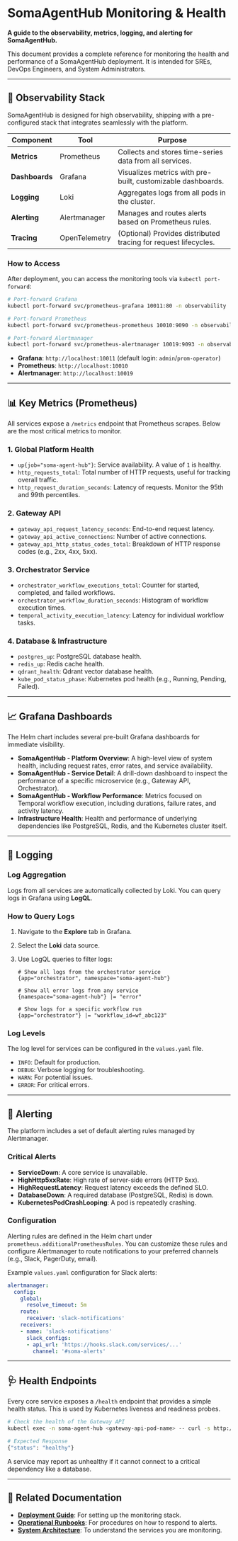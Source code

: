 # SomaAgentHub Monitoring & Health

**A guide to the observability, metrics, logging, and alerting for SomaAgentHub.**

This document provides a complete reference for monitoring the health and performance of a SomaAgentHub deployment. It is intended for SREs, DevOps Engineers, and System Administrators.

---

## 🎯 Observability Stack

SomaAgentHub is designed for high observability, shipping with a pre-configured stack that integrates seamlessly with the platform.

| Component | Tool | Purpose |
|---|---|---|
| **Metrics** | Prometheus | Collects and stores time-series data from all services. |
| **Dashboards** | Grafana | Visualizes metrics with pre-built, customizable dashboards. |
| **Logging** | Loki | Aggregates logs from all pods in the cluster. |
| **Alerting** | Alertmanager | Manages and routes alerts based on Prometheus rules. |
| **Tracing** | OpenTelemetry | (Optional) Provides distributed tracing for request lifecycles. |

### How to Access
After deployment, you can access the monitoring tools via `kubectl port-forward`:

```bash
# Port-forward Grafana
kubectl port-forward svc/prometheus-grafana 10011:80 -n observability

# Port-forward Prometheus
kubectl port-forward svc/prometheus-prometheus 10010:9090 -n observability

# Port-forward Alertmanager
kubectl port-forward svc/prometheus-alertmanager 10019:9093 -n observability
```
- **Grafana**: `http://localhost:10011` (default login: `admin`/`prom-operator`)
- **Prometheus**: `http://localhost:10010`
- **Alertmanager**: `http://localhost:10019`

---

## 📊 Key Metrics (Prometheus)

All services expose a `/metrics` endpoint that Prometheus scrapes. Below are the most critical metrics to monitor.

### 1. Global Platform Health
- `up{job="soma-agent-hub"}`: Service availability. A value of `1` is healthy.
- `http_requests_total`: Total number of HTTP requests, useful for tracking overall traffic.
- `http_request_duration_seconds`: Latency of requests. Monitor the 95th and 99th percentiles.

### 2. Gateway API
- `gateway_api_request_latency_seconds`: End-to-end request latency.
- `gateway_api_active_connections`: Number of active connections.
- `gateway_api_http_status_codes_total`: Breakdown of HTTP response codes (e.g., 2xx, 4xx, 5xx).

### 3. Orchestrator Service
- `orchestrator_workflow_executions_total`: Counter for started, completed, and failed workflows.
- `orchestrator_workflow_duration_seconds`: Histogram of workflow execution times.
- `temporal_activity_execution_latency`: Latency for individual workflow tasks.

### 4. Database & Infrastructure
- `postgres_up`: PostgreSQL database health.
- `redis_up`: Redis cache health.
- `qdrant_health`: Qdrant vector database health.
- `kube_pod_status_phase`: Kubernetes pod health (e.g., Running, Pending, Failed).

---

## 📈 Grafana Dashboards

The Helm chart includes several pre-built Grafana dashboards for immediate visibility.

- **SomaAgentHub - Platform Overview**: A high-level view of system health, including request rates, error rates, and service availability.
- **SomaAgentHub - Service Detail**: A drill-down dashboard to inspect the performance of a specific microservice (e.g., Gateway API, Orchestrator).
- **SomaAgentHub - Workflow Performance**: Metrics focused on Temporal workflow execution, including durations, failure rates, and activity latency.
- **Infrastructure Health**: Health and performance of underlying dependencies like PostgreSQL, Redis, and the Kubernetes cluster itself.

---

## 📝 Logging

### Log Aggregation
Logs from all services are automatically collected by Loki. You can query logs in Grafana using **LogQL**.

### How to Query Logs
1.  Navigate to the **Explore** tab in Grafana.
2.  Select the **Loki** data source.
3.  Use LogQL queries to filter logs:

    ```logql
    # Show all logs from the orchestrator service
    {app="orchestrator", namespace="soma-agent-hub"}

    # Show all error logs from any service
    {namespace="soma-agent-hub"} |= "error"

    # Show logs for a specific workflow run
    {app="orchestrator"} |= "workflow_id=wf_abc123"
    ```

### Log Levels
The log level for services can be configured in the `values.yaml` file.
- `INFO`: Default for production.
- `DEBUG`: Verbose logging for troubleshooting.
- `WARN`: For potential issues.
- `ERROR`: For critical errors.

---

## 🚨 Alerting

The platform includes a set of default alerting rules managed by Alertmanager.

### Critical Alerts
- **ServiceDown**: A core service is unavailable.
- **HighHttp5xxRate**: High rate of server-side errors (HTTP 5xx).
- **HighRequestLatency**: Request latency exceeds the defined SLO.
- **DatabaseDown**: A required database (PostgreSQL, Redis) is down.
- **KubernetesPodCrashLooping**: A pod is repeatedly crashing.

### Configuration
Alerting rules are defined in the Helm chart under `prometheus.additionalPrometheusRules`. You can customize these rules and configure Alertmanager to route notifications to your preferred channels (e.g., Slack, PagerDuty, email).

Example `values.yaml` configuration for Slack alerts:
```yaml
alertmanager:
  config:
    global:
      resolve_timeout: 5m
    route:
      receiver: 'slack-notifications'
    receivers:
    - name: 'slack-notifications'
      slack_configs:
      - api_url: 'https://hooks.slack.com/services/...'
        channel: '#soma-alerts'
```

---

## 🩺 Health Endpoints

Every core service exposes a `/health` endpoint that provides a simple health status. This is used by Kubernetes liveness and readiness probes.

```bash
# Check the health of the Gateway API
kubectl exec -n soma-agent-hub <gateway-api-pod-name> -- curl -s http://localhost:10000/health

# Expected Response
{"status": "healthy"}
```

A service may report as unhealthy if it cannot connect to a critical dependency like a database.

---

## 🔗 Related Documentation
- **[Deployment Guide](deployment.md)**: For setting up the monitoring stack.
- **[Operational Runbooks](runbooks/)**: For procedures on how to respond to alerts.
- **[System Architecture](architecture.md)**: To understand the services you are monitoring.
